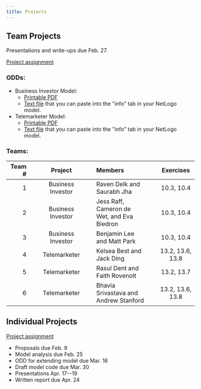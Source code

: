 ```yaml
---
title: Projects
---
```


## Team Projects

Presentations and write-ups due Feb. 27.

[Project assignment](/assignment/TeamProjectAssignment.pdf)

### ODDs:

* Business Investor Model:
  * [Printable PDF](/files/odd/business_investor_odd.pdf)
  * [Text file](/files/odd/business_investor_odd.md) that you can paste into the "info" tab in your NetLogo model.
* Telemarketer Model:
  * [Printable PDF](/files/odd/telemarketer_odd.pdf)
  * [Text file](/files/odd/telemarketer_odd.md) that you can paste into the "info" tab in your NetLogo model.

### Teams:

| Team # | &nbsp;&nbsp; |      Project      | &nbsp;&nbsp; |           Members                          | &nbsp;&nbsp; |     Exercises     |
|-------:|:------------:|:-----------------:|:------------:|:-------------------------------------------|:------------:|:-----------------:|
| 1      |              | Business Investor |              | Raven Delk and Saurabh Jha                 |              |  10.3, 10.4       |
| 2      |              | Business Investor |              | Jess Raff, Cameron de Wet, and Eva Biedron |              |  10.3, 10.4       |
| 3      |              | Business Investor |              | Benjamin Lee and Matt Park                 |              |  10.3, 10.4       |
| 4      |              | Telemarketer      |              | Kelsea Best and Jack Ding                  |              |  13.2, 13.6, 13.8 |
| 5      |              | Telemarketer      |              | Rasul Dent and Faith Rovenolt              |              |  13.2, 13.7       |
| 6      |              | Telemarketer      |              | Bhavia Srivastava and Andrew Stanford      |              |  13.2, 13.6, 13.8 |

## Individual Projects

[Project assignment](/assignment/ResearchProjectAssignment.pdf)

* Proposals due Feb. 9
* Model analysis due Feb. 25
* ODD for extending model due Mar. 16
* Draft model code due Mar. 30
* Presentations Apr. 17--19
* Written report due Apr. 24
